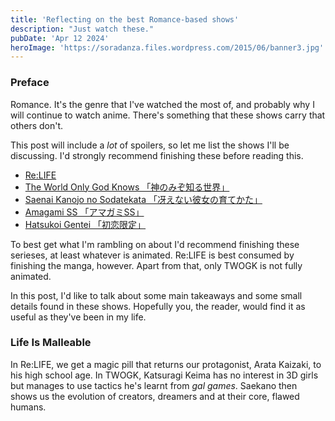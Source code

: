 ```yaml
---
title: 'Reflecting on the best Romance-based shows'
description: "Just watch these."
pubDate: 'Apr 12 2024'
heroImage: 'https://soradanza.files.wordpress.com/2015/06/banner3.jpg'
---
```


### Preface
Romance. It's the genre that I've watched the most of, and probably why I will continue to watch anime.
There's something that these shows carry that others don't.   

This post will include a *lot* of spoilers, so let me list the shows I'll be discussing. I'd strongly recommend finishing these before reading this.

- [Re:LIFE](https://myanimelist.net/anime/30015/ReLIFE)
- [The World Only God Knows 「神のみぞ知る世界」](https://myanimelist.net/anime/30015/ReLIFE)
- [Saenai Kanojo no Sodatekata 「冴えない彼女の育てかた」](https://myanimelist.net/anime/23277/Saenai_Heroine_no_Sodatekata)
- [Amagami SS 「アマガミSS」](https://myanimelist.net/anime/8676/Amagami_SS)
- [Hatsukoi Gentei 「初恋限定」](https://myanimelist.net/anime/5150/Hatsukoi_Limited)

To best get what I'm rambling on about I'd recommend finishing these serieses, at least whatever is animated. Re:LIFE is best consumed by finishing the manga, however. Apart from that, only TWOGK is not fully animated.  

In this post, I'd like to talk about some main takeaways and some small details found in these shows.
Hopefully you, the reader, would find it as useful as they've been in my life.

### Life Is Malleable
In Re:LIFE, we get a magic pill that returns our protagonist, Arata Kaizaki, to his high school age. In TWOGK, Katsuragi Keima has no interest in 3D girls but manages to use tactics he's learnt from *gal games*. Saekano then shows us the evolution of creators, dreamers and at their core, flawed humans. 